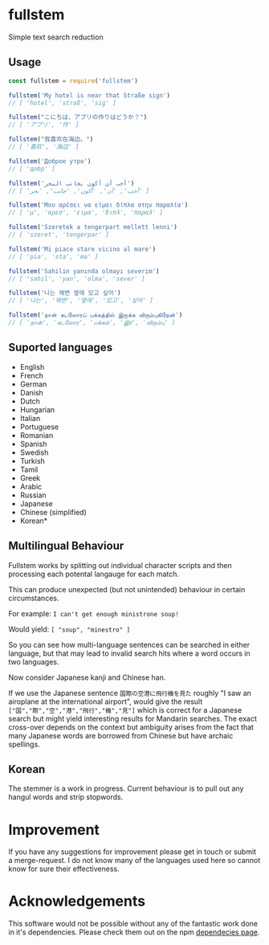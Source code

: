 # fullstem
Simple text search reduction

## Usage
```javascript
const fullstem = require('fullstem')

fullstem('My hotel is near that Straße sign')
// [ 'hotel', 'straß', 'sig' ]

fullstem("こにちは、アプリの作りはどうか？")
// [ 'アプリ', '作' ]

fullstem("我喜欢在海边。")
// [ '喜欢', '海边' ]

fullstem('Доброе утро')
// [ 'добр' ]

fullstem('أحب أن أكون بجانب البحر')
// [ 'أحب', 'أن', 'أكون', 'جانب', 'بحر' ]

fullstem('Μου αρέσει να είμαι δίπλα στην παραλία')
// [ 'μ', 'αρεσ', 'ειμα', 'διπλ', 'παραλ' ]

fullstem('Szeretek a tengerpart mellett lenni')
// [ 'szeret', 'tengerpar' ]

fullstem('Mi piace stare vicino al mare')
// [ 'pia', 'sta', 'ma' ]

fullstem('Sahilin yanında olmayı severim')
// [ 'sahil', 'yan', 'olma', 'sever' ]

fullstem('나는 해변 옆에 있고 싶어')
// [ '나는', '해변', '옆에', '있고', '싶어' ]

fullstem('நான் கடலோரப் பக்கத்தில் இருக்க விரும்புகிறேன்')
// [ 'நான்', 'கடலோர', 'பக்கம்', 'இர்', 'விரும்பு' ]
```

## Suported languages

- English
- French
- German
- Danish
- Dutch
- Hungarian
- Italian
- Portuguese
- Romanian
- Spanish
- Swedish
- Turkish
- Tamil
- Greek
- Arabic
- Russian
- Japanese
- Chinese (simplified)
- Korean*

## Multilingual Behaviour
Fullstem works by splitting out individual character scripts and then processing each potental langauge for each match.

This can produce unexpected (but not unintended) behaviour in certain circumstances.

For example:
`I can't get enough ministrone soup!`

Would yield:
`[ "soup", "minestro" ]`

So you can see how multi-language sentences can be searched in either language, but that may lead to invalid search hits where a word occurs in two languages.

Now consider Japanese kanji and Chinese han.

If we use the Japanese sentence `国際の空港に飛行機を見た` roughly "I saw an airoplane at the international airport",
would give the result `["国","際","空","港","飛行","機","見"]` which is correct for a Japanese search but might yield interesting results for Mandarin searches. The exact cross-over depends on the context but ambiguity arises from the fact that many Japanese words are borrowed from Chinese but have archaic spellings.

## Korean
The stemmer is a work in progress. Current behaviour is to pull out any hangul words and strip stopwords.

# Improvement
If you have any suggestions for improvement please get in touch or submit a merge-request. I do not know many of the
languages used here so cannot know for sure their effectiveness.

# Acknowledgements
This software would not be possible without any of the fantastic work done in it's dependencies. Please check them out on the npm [dependecies page](https://www.npmjs.com/package/fullstem?activeTab=dependencies).
